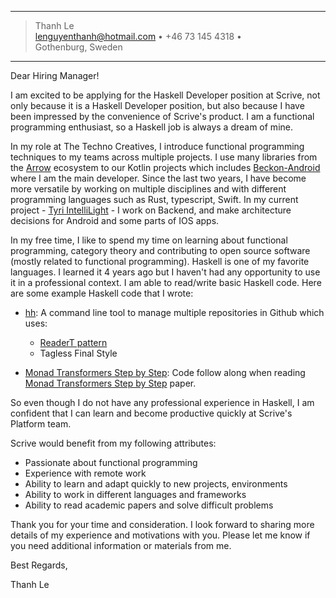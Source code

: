 --------------------------------------------------

> Thanh Le \
> <lenguyenthanh@hotmail.com> • +46 73 145 4318 •\
> Gothenburg, Sweden


--------------------------------------------------

Dear Hiring Manager!

I am excited to be applying for the Haskell Developer position at Scrive, not only because it is a Haskell Developer position, but also because I have been impressed by the convenience of Scrive's product. I am a functional programming enthusiast, so a Haskell job is always a dream of mine.

In my role at The Techno Creatives, I introduce functional programming techniques to my teams across multiple projects. I use many libraries from the [Arrow](https://arrow-kt.io/) ecosystem to our Kotlin projects which includes [Beckon-Android](https://github.com/technocreatives/beckon-android) where I am the main developer. Since the last two years, I have become more versatile by working on multiple disciplines and with different programming languages such as Rust, typescript, Swift. In my current project - [Tyri IntelliLight](https://www.tyrilights.com/intellilight/) - I work on Backend, and make architecture decisions for Android and some parts of IOS apps.

In my free time, I like to spend my time on learning about functional programming, category theory and contributing to open source software (mostly related to functional programming). Haskell is one of my favorite languages. I learned it 4 years ago but I haven't had any opportunity to use it in a professional context. I am able to read/write basic Haskell code. Here are some example Haskell code that I wrote:

* [hh](https://github.com/lenguyenthanh/hh): A command line tool to manage multiple repositories in Github which uses:

  - [ReaderT pattern](https://www.fpcomplete.com/blog/2017/06/readert-design-pattern/)
  - Tagless Final Style

* [Monad Transformers Step by Step](https://github.com/lenguyenthanh/Monad-Transformers-Step-by-Step): Code follow along when reading [Monad Transformers Step by Step](https://citeseerx.ist.psu.edu/viewdoc/download?doi=10.1.1.71.596&rep=rep1&type=pdf) paper.

So even though I do not have any professional experience in Haskell, I am confident that I can learn and become productive quickly at Scrive's Platform team.

Scrive would benefit from my following attributes:

- Passionate about functional programming
- Experience with remote work
- Ability to learn and adapt quickly to new projects, environments
- Ability to work in different languages and frameworks
- Ability to read academic papers and solve difficult problems

Thank you for your time and consideration. I look forward to sharing more details of my experience and motivations with you.
Please let me know if you need additional information or materials from me.


Best Regards,


Thanh Le
